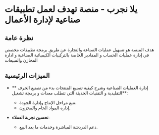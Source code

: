 # يلا نجرب - منصة تهدف لعمل تطبيقات صناعية لإدارة الأعمال

## نظرة عامة
هدف المنصة هو تسهيل عمليات الصناعة والتجارة عن طريق برمجة تطبيقات مخصص في إدارة عمليات الحساب و المقادير الخاصة بالتركيبات الكيميائية الصناعية و ادارة المخازن والمبيعات

## الميزات الرئيسية
- ** إدارة العمليات الصناعية وشرح كيفية تصنيع المنتجات بدء من تصنيع الحرف التقليدية و التقنيات الحديثة التي تتطلب معدات و برمجة تشغيل**: 
  - تتبع مراحل الإنتاج وإدارة الجودة.
  - إدارة المواد الخام والمخزون.

- **تحسين تجربة العملاء**:
  - دعم الدردشة المباشرة وخدمات ما بعد البيع.
